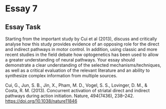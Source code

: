 # Essay 7

## Essay Task

Starting from the important study by Cui et al (2013), discuss and critically analyse how this study provides evidence of an opposing role for the direct and indirect pathways in motor control. In addition, using classic and more recent studies in the field debate how optogenetics has been used to allow a greater understanding of neural pathways. Your essay should demonstrate a clear understanding of the selected mechanisms/techniques, as well as a critical evaluation of the relevant literature and an ability to synthesize complex information from multiple sources.

Cui, G., Jun, S. B., Jin, X., Pham, M. D., Vogel, S. S., Lovinger, D. M., & Costa, R. M. (2013). Concurrent activation of striatal direct and indirect pathways during action initiation. Nature, 494(7436), 238–242. <https://doi.org/10.1038/nature11846>
